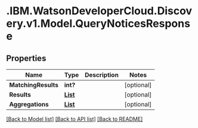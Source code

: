 # .IBM.WatsonDeveloperCloud.Discovery.v1.Model.QueryNoticesResponse
## Properties

Name | Type | Description | Notes
------------ | ------------- | ------------- | -------------
**MatchingResults** | **int?** |  | [optional] 
**Results** | [**List<QueryNoticesResult>**](QueryNoticesResult.md) |  | [optional] 
**Aggregations** | [**List<QueryAggregation>**](QueryAggregation.md) |  | [optional] 

[[Back to Model list]](../README.md#documentation-for-models) [[Back to API list]](../README.md#documentation-for-api-endpoints) [[Back to README]](../README.md)

